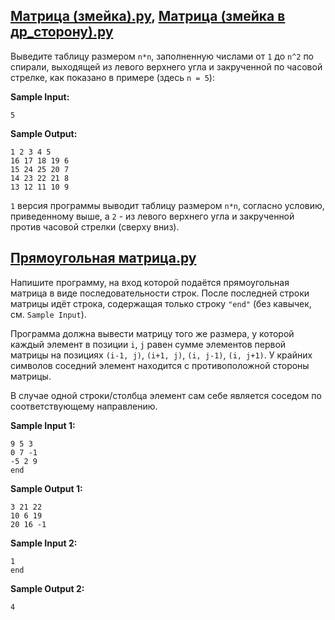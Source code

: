 ## [Матрица (змейка).py](https://github.com/vasoltu/-Stepik/blob/main/Программирование%20на%20Python/Матрицы/Матрица%20(змейка).py), [Матрица (змейка в др_сторону).py](https://github.com/vasoltu/-Stepik/blob/main/Программирование%20на%20Python/Матрицы/Матрица%20(змейка%20в%20др_сторону).py)
Выведите таблицу размером `n*n`, заполненную числами от `1` до `n^2` 
по спирали, выходящей из левого верхнего угла и закрученной по часовой стрелке, как показано в примере (здесь `n = 5`):

**Sample Input:**
```
5
```
**Sample Output:**
```
1 2 3 4 5
16 17 18 19 6
15 24 25 20 7
14 23 22 21 8
13 12 11 10 9
```
`1` версия программы выводит таблицу размером `n*n`, согласно условию, приведенному выше, 
а `2` - из левого верхнего угла и закрученной против часовой стрелки (сверху вниз).

## [Прямоугольная матрица.py](https://github.com/vasoltu/-Stepik/blob/main/Программирование%20на%20Python/Матрицы/Прямоугольная%20матрица.py)
Напишите программу, на вход которой подаётся прямоугольная матрица в виде последовательности строк. 
После последней строки матрицы идёт строка, содержащая только строку `"end"` (без кавычек, см. `Sample Input`).

Программа должна вывести матрицу того же размера, у которой каждый элемент в позиции `i`, `j` равен сумме элементов первой матрицы на позициях 
`(i-1, j)`, `(i+1, j)`, `(i, j-1)`, `(i, j+1)`. 
У крайних символов соседний элемент находится с противоположной стороны матрицы.

В случае одной строки/столбца элемент сам себе является соседом по соответствующему направлению.

**Sample Input 1:**
```
9 5 3
0 7 -1
-5 2 9
end
```
**Sample Output 1:**
```
3 21 22
10 6 19
20 16 -1
```
**Sample Input 2:**
```
1
end
```
**Sample Output 2:**
```
4
```
